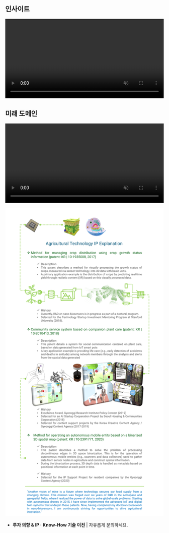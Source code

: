 ## 인사이트

<video width="100%" style="max-width: 1920px; height: auto;" autoplay loop muted playsinline>
  <source src="/assets/videos/worflogy_risk_ops_2nd.mp4" type="video/mp4">
</video>

<div id="giscus-container"></div>

## 미래 도메인

<video width="100%" style="max-width: 1504px; height: auto;" autoplay loop muted playsinline>
  <source src="/assets/videos/worflogy_solution_value.mp4" type="video/mp4">
</video>

![CEO 연구 및 IP 소개](/assets/articles/CI_research.png)

- **투자 의향 & IP · Know-How 기술 이전** | 자유롭게 문의하세요.